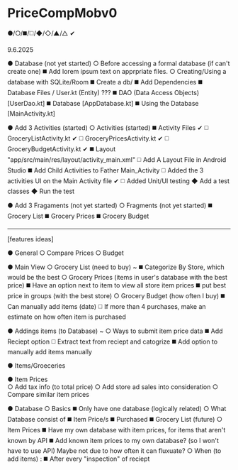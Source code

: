 # PriceCompMobv0
●/○/◼️/◻️/◆/◇/▲/△ ✔

9.6.2025

● Database (not yet started)
    ○ Before accessing a formal database (if can't create one) 
        ◼️ Add lorem ipsum text on apprpriate files.
    ○ Creating/Using a database with SQLite/Room 
        ◼️ Create a db/
        ◼️ Add Dependencies
        ◼️ Database Files / User.kt (Entity) ??? 
        ◼️ DAO (Data Access Objects) [UserDao.kt]
        ◼️ Database [AppDatabase.kt] 
        ◼️ Using the Database [MainActivity.kt] 

● Add 3 Activities (started)
    ○ Activities (started) 
        ◼️ Activity Files ✔
            ◻️ GroceryListActivity.kt ✔
            ◻️ GroceryPricesActivity.kt ✔
            ◻️ GroceryBudgetActivity.kt ✔
        ◼️ Layout "app/src/main/res/layout/activity_main.xml"
            ◻️ Add A Layout File in Android Studio 
        ◼️ Add Child Activities to Father Main_Activity
            ◻️ Added the 3 activities UI on the Main Activity file ✔
            ◻️ Added Unit/UI testing
                ◆ Add a test classes 
                ◆ Run the test

● Add 3 Fragaments (not yet started) 
     ○ Fragments (not yet started)
         ◼️ Grocery List 
         ◼️ Grocery Prices 
         ◼️ Grocery Budget 
    
-------------------------------------

[features ideas] 

● General
    ○ Compare Prices 
    ○ Budget 

● Main View 
    ○ Grocery List (need to buy) ~
        ◼️ Categorize By Store, which would be the best 
    ○ Grocery Prices (items in user's database with the best price)
        ◼️ Have an option next to item to view all store item prices 
        ◼️ put best price in groups (with the best store) 
    ○ Grocery Budget (how often I buy)
        ◼️ Can manually add items (date)
            ◻️ If more than 4 purchases, make an estimate on how often item is purchased  

● Addings items (to Database) ~
     ○ Ways to submit item price data 
         ◼️ Add Reciept option 
            ◻️ Extract text from reciept and catogrize 
         ◼️ Add option to manually add items manually 

● Items/Groeceries 
            
● Item Prices  
     ○ Add tax info (to total price) 
     ○ Add store ad sales into consideration 
     ○ Compare similar item prices   
     
● Database
    ○ Basics
        ◼️ Only have one database (logically related)
    ○ What Database consist of 
        ◼️ Item Price/s
        ◼️ Purchased
        ◼️ Grocery List (future)
    ○ Item Prices 
        ◼️ Have my own database with item prices, for items that aren't known by API 
        ◼️ Add known item prices to my own database? (so I won't have to use API)
             Maybe not due to how often it can fluxuate? 
    ○ When (to add items) :
       ◼️ After every "inspection" of reciept   

    
    

